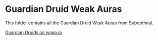# Guardian Druid Weak Auras
This folder contains all the Guardian Druid Weak Auras from Suboptimal.

[Guardian Druids on wago.io](https://wago.io/weakauras/classes/druid/guardian)
